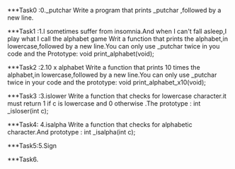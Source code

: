 ***Task0 :0._putchar
    Write a program that prints _putchar ,followed by a new line.

***Task1 :1.I sometimes suffer from insomnia.And when I can't fall asleep,I play what I call the alphabet game
    Writ a function that prints the alphabet,in lowercase,followed by a new line.You can only use _putchar twice in you code and the Prototype: void print_alphabet(void);

***Task2 :2.10 x alphabet
    Write a function that prints 10 times the alphabet,in lowercase,followed by a new line.You can only use _putchar twice in your code and the prototype: void print_alphabet_x10(void);

***Task3 :3.islower
    Write a function that checks for lowercase character.it must return 1 if c is lowercase and 0 otherwise .The prototype : int _isloser(int c);

***Task4: 4.isalpha
     Write a function that checks for alphabetic character.And prototype : int _isalpha(int c);

***Task5:5.Sign

***Task6.
